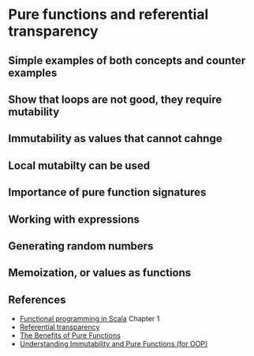 # Pure functions and referential transparency

## Simple examples of both concepts and counter examples

## Show that loops are not good, they require mutability

## Immutability as values that cannot cahnge

## Local mutabilty can be used

## Importance of pure function signatures

## Working with expressions

## Generating random numbers

## Memoization, or values as functions

## References

* [Functional programming in Scala](1) Chapter 1
* [Referential transparency](2)
* [The Benefits of Pure Functions](3)
* [Understanding Immutability and Pure Functions (for OOP)](4)

[1]: https://www.manning.com/books/functional-programming-in-scala
[2]: https://www.wikiwand.com/en/Referential_transparency
[3]: https://alvinalexander.com/scala/fp-book/benefits-of-pure-functions
[4]: https://sidburn.github.io/blog/2016/03/14/immutability-and-pure-functions
